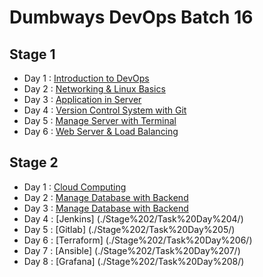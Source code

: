# Dumbways DevOps Batch 16

## Stage 1
- Day 1 : [Introduction to DevOps](./Stage%201/Task%20Day%201/)
- Day 2 : [Networking & Linux Basics](./Stage%201/Task%20Day%202/)
- Day 3 : [Application in Server](./Stage%201/Task%20Day%203/)
- Day 4 : [Version Control System with Git](./Stage%201/Task%20Day%204/)
- Day 5 : [Manage Server with Terminal](./Stage%201/Task%20Day%205/)
- Day 6 : [Web Server & Load Balancing](./Stage%201/Task%20Day%206/) 

## Stage 2
- Day 1 : [Cloud Computing](./Stage%202/Task%20Day%201/)
- Day 2 : [Manage Database with Backend](./Stage%202/Task%20Day%202/)
- Day 3 : [Manage Database with Backend](./Stage%202/Task%20Day%203)
- Day 4 : [Jenkins] (./Stage%202/Task%20Day%204/)
- Day 5 : [Gitlab] (./Stage%202/Task%20Day%205/)
- Day 6 : [Terraform] (./Stage%202/Task%20Day%206/)
- Day 7 : [Ansible] (./Stage%202/Task%20Day%207/)
- Day 8 : [Grafana] (./Stage%202/Task%20Day%208/)
